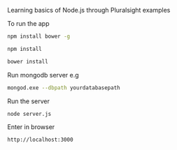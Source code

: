 ﻿Learning basics of Node.js through Pluralsight examples

To run the app
```bash
npm install bower -g
```
```bash
npm install
```
```bash
bower install
```
Run mongodb server e.g
```bash
mongod.exe --dbpath yourdatabasepath
```
Run the server
```bash
node server.js
```
Enter in browser
```bash
http://localhost:3000
```


